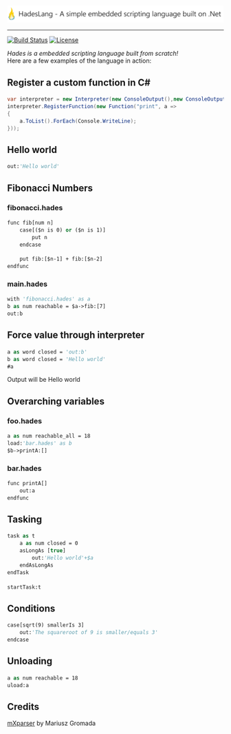 <img src="https://raw.githubusercontent.com/Azer0s/HadesLang/master/HadesLang/IconLong.png" /> 

***

[![Build Status](https://travis-ci.org/Azer0s/HadesLang.svg?branch=master)](https://travis-ci.org/Azer0s/HadesLang)
[![License](https://img.shields.io/badge/license-MIT-brightgreen.svg)](https://github.com/Azer0s/HadesLang/blob/master/LICENSE)


*Hades is a embedded scripting language built from scratch!*
<br>
Here are a few examples of the language in action:

## Register a custom function in C#
```csharp
var interpreter = new Interpreter(new ConsoleOutput(),new ConsoleOutput());
interpreter.RegisterFunction(new Function("print", a =>
{
    a.ToList().ForEach(Console.WriteLine);
}));
```

## Hello world
```vb
out:'Hello world'
```

## Fibonacci Numbers
### fibonacci.hades
```vb
func fib[num n]
    case[($n is 0) or ($n is 1)]
        put n
    endcase

    put fib:[$n-1] + fib:[$n-2]
endfunc
```
### main.hades
```vb
with 'fibonacci.hades' as a
b as num reachable = $a->fib:[7]
out:b
```
## Force value through interpreter 

```vb
a as word closed = 'out:b'
b as word closed = 'Hello world'
#a
```
Output will be Hello world

## Overarching variables
### foo.hades
```vb
a as num reachable_all = 18
load:'bar.hades' as b
$b->printA:[]
```
### bar.hades
```vb
func printA[]
    out:a
endfunc
```

## Tasking
```vb
task as t
    a as num closed = 0
    asLongAs [true]
        out:'Hello world'+$a
    endAsLongAs
endTask

startTask:t
```

## Conditions
```vb
case[sqrt(9) smallerIs 3]
    out:'The squareroot of 9 is smaller/equals 3'
endcase
```

## Unloading
```vb
a as num reachable = 18
uload:a
```

## Credits
[mXparser](https://github.com/mariuszgromada/MathParser.org-mXparser) by Mariusz Gromada
